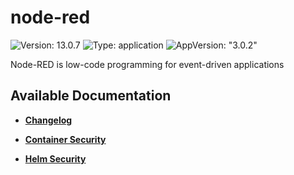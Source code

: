 # node-red

![Version: 13.0.7](https://img.shields.io/badge/Version-13.0.7-informational?style=flat-square) ![Type: application](https://img.shields.io/badge/Type-application-informational?style=flat-square) ![AppVersion: "3.0.2"](https://img.shields.io/badge/AppVersion-"3.0.2"-informational?style=flat-square)

Node-RED is low-code programming for event-driven applications

## Available Documentation

- [**Changelog**](CHANGELOG)

- [**Container Security**](container-security)

- [**Helm Security**](helm-security)

